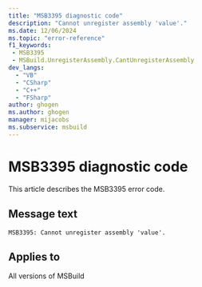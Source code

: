 ```yaml
---
title: "MSB3395 diagnostic code"
description: "Cannot unregister assembly 'value'."
ms.date: 12/06/2024
ms.topic: "error-reference"
f1_keywords:
 - MSB3395
 - MSBuild.UnregisterAssembly.CantUnregisterAssembly
dev_langs:
  - "VB"
  - "CSharp"
  - "C++"
  - "FSharp"
author: ghogen
ms.author: ghogen
manager: mijacobs
ms.subservice: msbuild
---
```


# MSB3395 diagnostic code

<!-- :::ErrorDefinitionDescription::: -->
<!-- :::editable-content name="introDescription"::: -->
This article describes the MSB3395 error code.
<!-- :::editable-content-end::: -->

## Message text

```output
MSB3395: Cannot unregister assembly 'value'.
```

<!-- :::editable-content name="postOutputDescription"::: -->
<!--
{StrBegin="MSB3395: "}
-->
<!-- :::editable-content-end::: -->
<!-- :::ErrorDefinitionDescription-end::: -->

## Applies to

All versions of MSBuild
